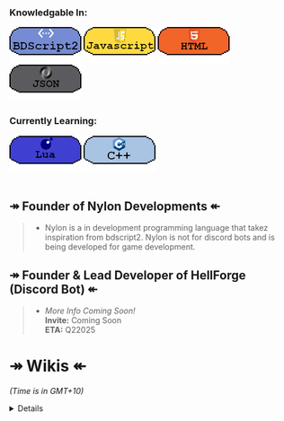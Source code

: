 ### Knowledgable In:
[![image](3453532.png)](https://github.com/Koomball) [![image](533532532.png)](https://github.com/Koomball) [![image](3532323.png)](https://github.com/Koomball) [![image](432432432.png)](https://github.com/Koomball) <br>
### Currently Learning:
[![image](3532154321.png)](https://github.com/Koomball) [![image](23532532.png)](https://github.com/Koomball) <br>
<br>
## ↠ Founder of Nylon Developments ↞
> * Nylon is a in development programming language that takez inspiration from bdscript2. Nylon is not for discord bots and is being developed for game development. <br>

## ↠ Founder & Lead Developer of HellForge (Discord Bot) ↞
> * *More Info Coming Soon!* <br>
>   **Invite:** Coming Soon <br>
>   **ETA:** Q22025 <br>  

# ↠ Wikis ↞
*(Time is in GMT+10)* <br>
<details> 
## BDFD
- ***BDFD Eval Command & Repeat Eval Button (Soon)*** <br>
> - Progress: Started. <br>

- ***BDFD Ticket System (Soon)*** <br>
> - Progress: Unstarted. <br>

> ***BDFD Moderation Menu (Soon)*** <br>
> - Progress: Unstarted. <br>

> ***BDFD & Top.gg (Soon)*** <br>
> - Progress: Unstarted. <br>

### BDFD/JSON
> [***BDFD Variables With JSON***](https://github.com/Koomball/BDFD-Variables-With-Json/tree/main) <br>
> - Last Updated: 13/06/2023 12:07AM <br>
<br>

> [***BDFD JSON Warn History***](https://github.com/Koomball/BDFD-JSON-Warn-History-Guide) <br>
> - Last Updated: 15/06/2023 N/A <br>
<br>

### BDFD/TEXTSPLIT
> ***BDFD Dynamic Inventory (Soon)*** <br>
> - Progress: Unstarted. <br>

> ***BDFD Dynamic Help Command (Soon)*** <br>
> - Progress: Unstarted. <br>

### BDFD/ADVANCED
> ***BDFD Advanced /sell & /buy (Soon)*** <br>
> - Progress: Started. <br>

> ***BDFD & Spreadsheets (Soon)*** <br>
> - Progress: Started. <br>

> ***BDFD Debugger (Soon)*** <br>
> - Progress: Unstarted. <br>

</details>
